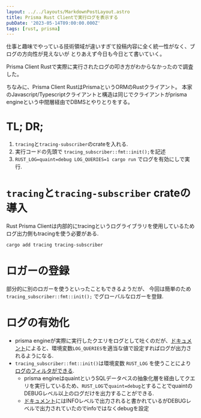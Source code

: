 ```yaml
---
layout: ../../layouts/MarkdownPostLayout.astro
title: Prisma Rust Clientで実行ログを表示する
pubDate: '2023-05-14T09:00:00.000Z'
tags: [rust, prisma]
---
```


仕事と趣味でやっている技術領域が違いすぎて投稿内容に全く統一性がなく、ブログの方向性が見えないが
とりあえず今日も今日とて書いていく。

Prisma Client Rustで実際に実行されたログの叩き方がわからなかったので調査した。

ちなみに、Prisma Client RustはPrismaというORMのRustクライアント。
本家のJavascript/Typescriptクライアントと構造は同じでクライアントがprisma engineという中間層経由でDBMSとやりとりをする。

# TL; DR;

1. `tracing`と`tracing-subscriber`のcrateを入れる.
2. 実行コードの先頭で `tracing_subscriber::fmt::init();`を記述
3. `RUST_LOG=quaint=debug LOG_QUERIES=1 cargo run` でログを有効にしで実行.

# `tracing`と`tracing-subscriber` crateの導入

Rust Prisma Clientは内部的にtracingというログライブラリを使用しているためログ出力側もtracingを使う必要がある.

```bash
cargo add tracing tracing-subscriber
```

# ロガーの登録
部分的に別のロガーを使うといったこともできるようだが、
今回は簡単のため`tracing_subscriber::fmt::init();` でグローバルなロガーを登録.


# ログの有効化
- prisma engineが実際に実行したクエリをログとして吐くのだが、[ドキュメント](https://github.com/prisma/prisma-engines/tree/main/quaint#query-debug)によると、環境変数`LOG_QUERIES`を適当な値で設定すればログが出力されるようになる.
- `tracing_subscriber::fmt::init()`は環境変数 `RUST_LOG` を使うことにより[ログのフィルタができる](https://docs.rs/tracing-subscriber/latest/tracing_subscriber/fmt/index.html#filtering-events-with-environment-variables).
  - prisma engineはquaintというSQLデータベスの抽象化層を経由してクエリを実行しているため、`RUST_LOG`で`quaint=debug`とすることでquaintのDEBUGレベル以上のログだけを出力することができる.
  - [ドキュメント](https://github.com/prisma/prisma-engines/tree/main/quaint#query-debug)にはINFOレベルで出力されると書かれているがDEBUGレベルで出力されていたのでinfoではなくdebugを設定

